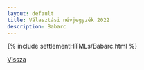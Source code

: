 ```yaml
---
layout: default
title: Választási névjegyzék 2022
description: Babarc
---
```


{% include settlementHTMLs/Babarc.html %}

[Vissza](../)